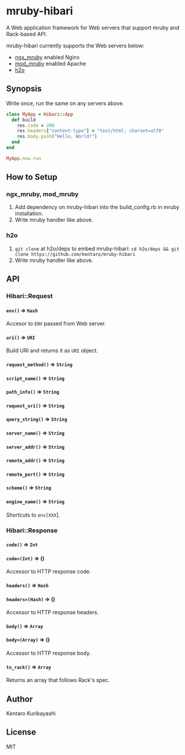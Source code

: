 # mruby-hibari

A Web application framework for Web servers that support mruby and Rack-based API.

mruby-hibari currently supports the Web servers below:

  * [ngx_mruby](http://ngx.mruby.org/) enabled Nginx
  * [mod_mruby](http://mod.mruby.org/) enabled Apache
  * [h2o](https://h2o.examp1e.net/)

## Synopsis

Write once, run the same on any servers above.

```ruby
class MyApp < Hibari::App
  def build
    res.code = 200
    res.headers["content-type"] = "text/html; charset=utf8"
    res.body.push("Hello, World!")
  end
end

MyApp.new.run
```

## How to Setup

### ngx_mruby, mod_mruby

  1. Add dependency on mruby-hibari into the build_config.rb in mruby installation.
  2. Write mruby handler like above.

### h2o

  1. `git clone` at h2o/deps to embed mruby-hibari: `cd h2o/deps && git clone https://github.com/kentaro/mruby-hibari`
  2. Write mruby handler like above.

## API

### Hibari::Request

#### `env()` => `Hash`

Accesor to `ENV` passed from Web server.

#### `uri()` => `URI`

Build URI and returns it as `URI` object.

#### `request_method()` => `String`
#### `script_name()`    => `String`
#### `path_info()`      => `String`
#### `request_uri()`    => `String`
#### `query_string()`   => `String`
#### `server_name()`    => `String`
#### `server_addr()`    => `String`
#### `remote_addr()`    => `String`
#### `remote_port()`    => `String`
#### `scheme()`         => `String`
#### `engine_name()`    => `String`

Shortcuts to `env[XXX`].

### Hibari::Response

#### `code()`     => `Int`
#### `code=(Int)` => ()

Accessor to HTTP response code.

#### `headers()`      => `Hash`
#### `headers=(Hash)` => ()

Accessor to HTTP response headers.

#### `body()`       => `Array`
#### `body=(Array)` => ()

Accessor to HTTP response body.

#### `to_rack()` => `Array`

Returns an array that follows Rack's spec.

## Author

Kentaro Kuribayashi

## License

MIT
